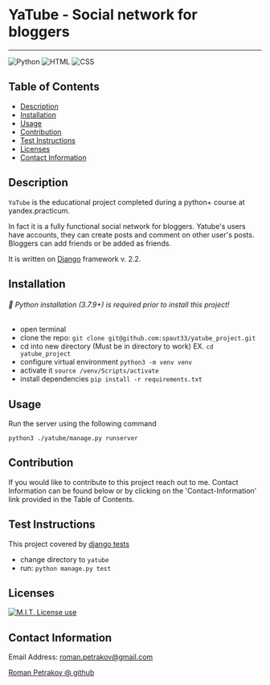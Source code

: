 # YaTube - Social network for bloggers

---
<img alt="Python" src="https://img.shields.io/badge/Python-75%25-blue??style=flat&logo=python"> <img alt="HTML" src="https://img.shields.io/badge/HTML-20%25-red??style=flat&logo=html5"> <img alt="CSS" src="https://img.shields.io/badge/CSS-5%25-white??style=flat&logo=css3">

## Table of Contents

- [Description](#description)
- [Installation](#installation)
- [Usage](#usage)
- [Contribution](#contribution)
- [Test Instructions](#test-instructions)
- [Licenses](#licenses)
- [Contact Information](#contact-information)

## Description

`YaTube` is the educational project completed during a python+ course at yandex.practicum.  

In fact it is a fully functional social network for bloggers. Yatube's users have accounts, they
can create posts and comment on other user's posts. Bloggers can add friends or be added as friends.

It is written on <a href="https://github.com/django/django">Django</a> framework v. 2.2.

## Installation

###### 📣 Python installation (3.7.9+) is required prior to install this project!

- open terminal
- clone the repo: `git clone git@github.com:spaut33/yatube_project.git`
- cd into new directory (Must be in directory to work) EX. `cd yatube_project`
- configure virtual environment `python3 -m venv venv`
- activate it `source /venv/Scripts/activate`
- install dependencies `pip install -r requirements.txt`

## Usage

Run the server using the following command

```python3 ./yatube/manage.py runserver```

## Contribution

If you would like to contribute to this project reach out to me. Contact Information can be found below or by clicking on the 'Contact-Information' link provided in the Table of Contents.

## Test Instructions

This project covered by <a href="https://docs.djangoproject.com/en/2.2/topics/testing/overview/#running-tests">django tests</a> 

- change directory to `yatube`
- run: `python manage.py test`

## Licenses

<a href="https://img.shields.io/badge/License-MIT-brightgreen"><img alt="M.I.T. License use" src="https://img.shields.io/badge/License-MIT-brightgreen"></a>

## Contact Information

Email Address: roman.petrakov@gmail.com

[Roman Petrakov @ github](https://github.com/spaut33)